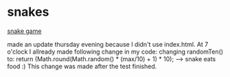 # snakes
[snake game](https://katrienvermiert.github.io/snakes/)

made an update thursday evening because I didn't use index.html. At 7 o'clock I allready made following change in my code:
changing randomTen() to: return (Math.round(Math.random() * (max/10) + 1) * 10); --> snake eats food :)
This change was made after the test finished.
